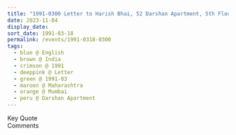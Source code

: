 ```yaml
---
title: "1991-0300 Letter to Harish Bhai, 52 Darshan Apartment, 5th Floor, Mount Pleasant Road, near Varsha Bungalow Malabar Hill, Mumbai, Maharashtra, India"
date: 2023-11-04
display_date: 
sort_date: 1991-03-18
permalink: /events/1991-0318-0300
tags:
  - blue @ English
  - brown @ India
  - crimson @ 1991
  - deeppink @ Letter
  - green @ 1991-03
  - maroon @ Maharashtra
  - orange @ Mumbai
  - peru @ Darshan Apartment
---
```


<wave-list>
  <list-title color="green" width="75">Key Quote</list-title>
  <list-item color="BlanchedAlmond"  width="200"></list-item>
  <list-item color="Lavender"></list-item>
  <list-item color="BlanchedAlmond"></list-item>
</wave-list>

<br>

<wave-list>
  <list-title color="green" width="75">Comments</list-title>
  <list-item color="BlanchedAlmond"  width="200"></list-item>
  <list-item color="Lavender"></list-item>
  <list-item color="BlanchedAlmond"></list-item>
</wave-list>
